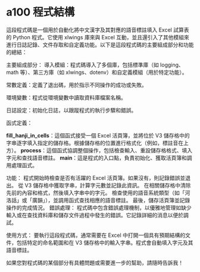 # a100 程式結構

這段程式碼是一個用於自動化將中文漢字及其對應的語音標註填入 Excel 試算表的 Python 程式。它使用 xlwings 庫來與 Excel 互動，並且還引入了其他模組來進行日誌記錄、文件存取和自定義功能。以下是這段程式碼的主要組成部分和功能的總結：

主要組成部分：
導入模組：程式碼導入了多個庫，包括標準庫（如 logging、math 等）、第三方庫（如 xlwings、dotenv）和自定義模組（用於特定功能）。


常數定義：定義了退出碼，用於指示不同操作的成功或失敗。


環境變數：程式從環境變數中讀取資料庫檔案名稱。


日誌設定：初始化日誌，以跟蹤程式的執行步驟和錯誤。


函式定義：


**fill_hanji_in_cells**：這個函式接受一個 Excel 活頁簿，並將位於 V3 儲存格中的字串逐字填入指定的儲存格。根據儲存格的位置進行格式化（例如，標註音在上方）。
**process**：這個函式協調整個操作，包括檢查輸入、重設儲存格格式、填入字元和查找語音標註。
**main**：這是程式的入口點，負責初始化、獲取活頁簿和調用處理函式。

功能：
程式開始時檢查是否有活躍的 Excel 活頁簿。如果沒有，則記錄錯誤並退出。
從 V3 儲存格中獲取字串，計算字元數並記錄此資訊。
在相關儲存格中清除先前的內容和格式，然後填入字串中的字元。
檢查使用的語音系統類型（如「河洛話」或「廣韻」），並調用函式查找相應的語音標註。
最後，儲存活頁簿並記錄操作的完成情況。
錯誤處理：
程式碼中包含錯誤處理機制，以優雅地管理如缺少輸入或在查找資料庫和儲存文件過程中發生的錯誤。它記錄詳細的消息以便於調試。

使用方式：
要執行這段程式碼，通常需要在 Excel 中打開一個具有預期結構的文件，包括特定的命名範圍和在 V3 儲存格中的輸入字串。程式會自動填入字元及其語音標註。

如果您對程式碼的某個部分有具體問題或需要進一步的幫助，請隨時告訴我！